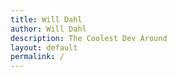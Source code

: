 ```yaml
---
title: Will Dahl
author: Will Dahl
description: The Coolest Dev Around
layout: default
permalink: /
---
```

